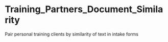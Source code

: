 # Training_Partners_Document_Similarity
Pair personal training clients by similarity of text in intake forms
